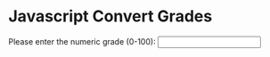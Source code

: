 <!DOCTYPE html>
<html>
<head>
    <script>
    function grade(){
        var grade = document.getElementById("number") .value;
        if(grade<0 || grade > 100){alert('Number needs to be 1-100')
        }else if(grade >=90){
            alert =letter= ('A');
        }else if(grade >=80){
            alert =letter= ('B');
    }else if(grade >=70){
            alert =letter= ('C');
    }else if(grade >=60){
            alert =letter= ('D');
        } else {alert =letter= ('F')}
        document.getElementById('demo').innerHTML = "your grade:" + alert;
    }
</script>
<meta charset="utf-8"/>
<h1>Javascript Convert Grades</h1>
</head>
<body>
    Please enter the numeric grade (0-100): <input type="text" id="number" onblur="grade()">
    <p id= "demo"> </p>
</body>
</html>
